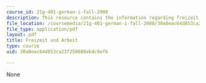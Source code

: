 ```yaml
---
course_id: 21g-401-german-i-fall-2008
description: This resource contains the information regarding freizeit und arbeit.
file_location: /coursemedia/21g-401-german-i-fall-2008/30a8eac64d853ca23f250608ebdc9ef6_MIT21G_401F08_freiz_arbe.pdf
file_type: application/pdf
layout: pdf
title: Freizeit und Arbeit
type: course
uid: 30a8eac64d853ca23f250608ebdc9ef6

---
```

None